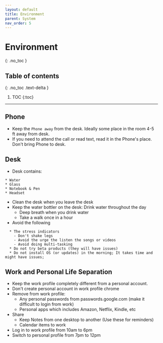 ```yaml
---
layout: default
title: Environment
parent: System
nav_order: 5
---
```


# Environment
{: .no_toc }

## Table of contents
{: .no_toc .text-delta }

1. TOC
{:toc}

---

## Phone 
* Keep the `Phone away` from the desk. Ideally some place in the room 4-5 ft away from desk.
* If you need to attend the call or read text, read it in the Phone's place. Don't bring Phone to desk.

## Desk
* Desk contains: 

```
* Water 
* Glass
* Notebook & Pen
* Headset
```
* Clean the desk when you leave the desk
* Keep the water bottler on the desk: Drink water throughout the day
    * Deep breath when you drink water
    * Take a walk once in a hour
* Avoid the following

```
  * The stress indicators
    - Don't shake legs
    - Avoid the urge the listen the songs or videos
    - Avoid doing multi-tasking
  * Do not try beta products (they will have issues)
  * Do not install OS (or updates) in the morning; It takes time and might have issues; 
```

## Work and Personal Life Separation
* Keep the work profile completely different from a personal account.
* Don't create personal account in work profile chrome
* Remove from work profile:
  - Any personal passwords from passwords.google.com (make it difficult to login from work)
  - Personal apps which includes Amazon, Netflix, Kindle, etc
* Share
  - Keep Notes from one desktop to another (Use these for reminders)
  - Calendar items to work 
* Log in to work profile from 10am to 6pm
* Switch to personal profile from 7pm to 12pm

